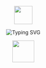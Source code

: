 <div align="center">


<img src="https://raw.githubusercontent.com/MartinHeinz/MartinHeinz/master/wave.gif" width="50px">


![Typing SVG](https://readme-typing-svg.herokuapp.com?font=Fira+Code&size=30&duration=4000&pause=1000&color=00F7FF&center=true&vCenter=true&width=600&lines=Welcome+to+اHagar_Hendam's+profile)


<img src="https://img.icons8.com/fluency/96/engineer.png" width="60px">

</div>

